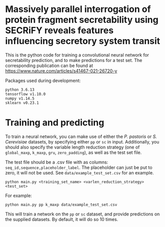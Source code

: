 # Massively parallel interrogation of protein fragment secretability using SECRiFY reveals features influencing secretory system transit

This is the python code for training a convolutional neural network for secretability prediction, and to make predictions for a test set. The corresponding publication can be found at
https://www.nature.com/articles/s41467-021-26720-y

Packages used during development:
```
python 3.6.13
tensorflow v1.10.0
numpy v1.14.5
sklearn v0.23.1
```


# Training and predicting #

To train a neural network, you can make use of either the *P. pastoris* or *S. Cerevisiae* datasets, by specifying either `pp` or `sc` in input. Additionally, you should also specify the variable length reduction strategy (one of `global_maxp`, `k_maxp`, `gru`, `zero_padding`), as well as the test set file.

The test file should be a .csv file with as columns: `seq_id,sequence,placeholder_label`. The placeholder can just be put to zero, it will not be used. See `data/example_test_set.csv` for an example.


```
python main.py <training_set_name> <varlen_reduction_strategy> <test_set>
```
For example:
```
python main.py pp k_maxp data/example_test_set.csv
```

This will train a network on the `pp` or `sc` dataset, and provide predictions on the supplied datasets. By default, it will do so 10 times.
